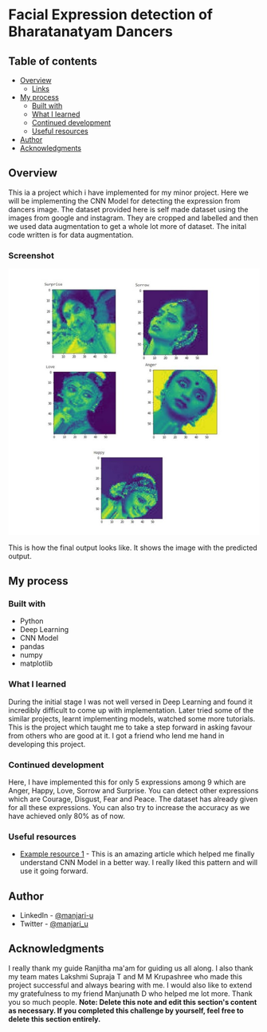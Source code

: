 # Facial Expression detection of Bharatanatyam Dancers


## Table of contents

- [Overview](#overview)
  - [Links](#links)
- [My process](#my-process)
  - [Built with](#built-with)
  - [What I learned](#what-i-learned)
  - [Continued development](#continued-development)
  - [Useful resources](#useful-resources)
- [Author](#author)
- [Acknowledgments](#acknowledgments)


## Overview
This ia a project which i have implemented for my minor project.
Here we will be implementing the CNN Model for detecting the expression from dancers image.
The dataset provided here is self made dataset using the images from google and instagram.
They are cropped and labelled and then we used data augmentation to get a whole lot more of dataset.
The inital code written is for data augmentation.

### Screenshot

![](./screenshot.jpg)

This is how the final output looks like.
It shows the image with the predicted output.

## My process

### Built with

- Python
- Deep Learning
- CNN Model
- pandas
- numpy
- matplotlib


### What I learned
During the initial stage I was not well versed in Deep Learning and found it incredibly difficult to come up with implementation. Later tried some of the similar projects, learnt implementing models, watched some more tutorials.
This is the project which taught me to take a step forward in asking favour from others who are good at it. I got a friend who lend me hand in developing this project.


### Continued development

Here, I have implemented this for only 5 expressions among 9 which are Anger, Happy, Love, Sorrow and Surprise. You can detect other expressions which are Courage, Disgust, Fear and Peace.
The dataset has already given for all these expressions. You can also try to increase the accuracy as we have achieved only 80% as of now.

### Useful resources

- [Example resource 1](https://towardsdatascience.com/applied-deep-learning-part-4-convolutional-neural-networks-584bc134c1e2) - This is an amazing article which helped me finally understand CNN Model in a better way. I really liked this pattern and will use it going forward.


## Author

- LinkedIn - [@manjari-u](https://www.linkedin.com/in/manjari-u/)
- Twitter - [@manjari_u](https://www.twitter.com/manjari_u)


## Acknowledgments
I really thank my guide Ranjitha ma'am for guiding us all along.
I also thank my team mates Lakshmi Supraja T and M M Krupashree who made this project successful and always bearing with me.
I would also like to extend my gratefulness to my friend Manjunath D who helped me lot more.
Thank you so much people.
**Note: Delete this note and edit this section's content as necessary. If you completed this challenge by yourself, feel free to delete this section entirely.**
